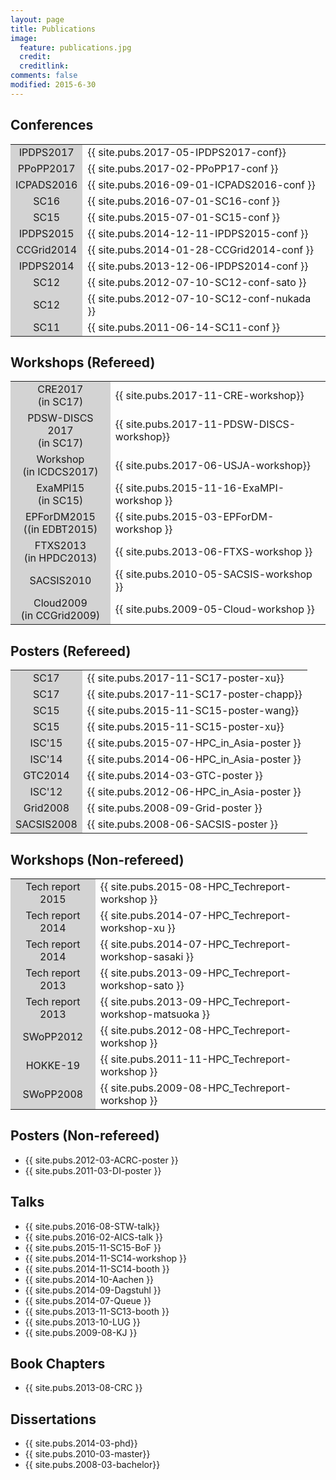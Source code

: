 ```yaml
---
layout: page
title: Publications
image:
  feature: publications.jpg
  credit: 
  creditlink: 
comments: false
modified: 2015-6-30
---
```



## Conferences

<table>
<tr> <td bgcolor="lightgray" align="center"> IPDPS2017</td> <td>{{ site.pubs.2017-05-IPDPS2017-conf}}</td> </tr>
<tr> <td bgcolor="lightgray" align="center"> PPoPP2017</td> <td>{{ site.pubs.2017-02-PPoPP17-conf }}</td> </tr>
<tr> <td bgcolor="lightgray" align="center"> ICPADS2016</td> <td>{{ site.pubs.2016-09-01-ICPADS2016-conf }}</td> </tr>
<tr> <td bgcolor="lightgray" align="center"> SC16</td> <td>{{ site.pubs.2016-07-01-SC16-conf }}</td> </tr>
<tr> <td bgcolor="lightgray" align="center"> SC15</td> <td>{{ site.pubs.2015-07-01-SC15-conf }}</td> </tr>
<tr> <td bgcolor="lightgray" align="center"> IPDPS2015</td> <td>{{ site.pubs.2014-12-11-IPDPS2015-conf }}</td> </tr>
<tr> <td bgcolor="lightgray" align="center"> CCGrid2014</td> <td>{{ site.pubs.2014-01-28-CCGrid2014-conf }}</td> </tr>
<tr> <td bgcolor="lightgray" align="center"> IPDPS2014</td> <td>{{ site.pubs.2013-12-06-IPDPS2014-conf }}</td> </tr>
<tr> <td bgcolor="lightgray" align="center"> SC12</td> <td>{{ site.pubs.2012-07-10-SC12-conf-sato }}</td> </tr>
<tr> <td bgcolor="lightgray" align="center"> SC12</td> <td>{{ site.pubs.2012-07-10-SC12-conf-nukada }}</td> </tr>
<tr> <td bgcolor="lightgray" align="center"> SC11</td> <td>{{ site.pubs.2011-06-14-SC11-conf }}</td> </tr>
</table>

## Workshops (Refereed)

<table>
<tr> <td bgcolor="lightgray" align="center"> CRE2017<br/>(in SC17) </td> <td> {{ site.pubs.2017-11-CRE-workshop}} </td> </tr>
<tr> <td bgcolor="lightgray" align="center"> PDSW-DISCS 2017<br/>(in SC17) </td> <td> {{ site.pubs.2017-11-PDSW-DISCS-workshop}} </td> </tr>
<tr> <td bgcolor="lightgray" align="center"> Workshop<br/>(in ICDCS2017) </td> <td> {{ site.pubs.2017-06-USJA-workshop}} </td> </tr>
<tr> <td bgcolor="lightgray" align="center"> ExaMPI15<br/>(in SC15) </td> <td> {{ site.pubs.2015-11-16-ExaMPI-workshop }} </td> </tr>
<tr> <td bgcolor="lightgray" align="center"> EPForDM2015<br/>((in EDBT2015) </td> <td> {{ site.pubs.2015-03-EPForDM-workshop }} </td> </tr>
<tr> <td bgcolor="lightgray" align="center"> FTXS2013<br/>(in HPDC2013) </td> <td> {{ site.pubs.2013-06-FTXS-workshop }} </td> </tr>
<tr> <td bgcolor="lightgray" align="center"> SACSIS2010</td> <td> {{ site.pubs.2010-05-SACSIS-workshop }} </td> </tr>
<tr> <td bgcolor="lightgray" align="center"> Cloud2009<br/>(in CCGrid2009) </td> <td> {{ site.pubs.2009-05-Cloud-workshop }} </td> </tr>
</table>

## Posters (Refereed)

<table>
<tr> <td bgcolor="lightgray" align="center"> SC17 </td> <td> {{ site.pubs.2017-11-SC17-poster-xu}} </td> </tr>
<tr> <td bgcolor="lightgray" align="center"> SC17 </td> <td> {{ site.pubs.2017-11-SC17-poster-chapp}} </td> </tr>
<tr> <td bgcolor="lightgray" align="center"> SC15 </td> <td> {{ site.pubs.2015-11-SC15-poster-wang}} </td> </tr>
<tr> <td bgcolor="lightgray" align="center"> SC15 </td> <td> {{ site.pubs.2015-11-SC15-poster-xu}} </td> </tr>
<tr> <td bgcolor="lightgray" align="center"> ISC'15 </td> <td> {{ site.pubs.2015-07-HPC_in_Asia-poster }} </td> </tr>
<tr> <td bgcolor="lightgray" align="center"> ISC'14 </td> <td> {{ site.pubs.2014-06-HPC_in_Asia-poster }} </td> </tr>
<tr> <td bgcolor="lightgray" align="center"> GTC2014 </td> <td> {{ site.pubs.2014-03-GTC-poster }} </td> </tr>
<tr> <td bgcolor="lightgray" align="center"> ISC'12 </td> <td> {{ site.pubs.2012-06-HPC_in_Asia-poster }} </td> </tr>
<tr> <td bgcolor="lightgray" align="center"> Grid2008 </td> <td> {{ site.pubs.2008-09-Grid-poster }} </td> </tr>
<tr> <td bgcolor="lightgray" align="center"> SACSIS2008 </td> <td> {{ site.pubs.2008-06-SACSIS-poster }} </td> </tr>
</table>

## Workshops (Non-refereed)

<table>
<tr> <td bgcolor="lightgray" align="center"> Tech report 2015 </td> <td> {{ site.pubs.2015-08-HPC_Techreport-workshop }} </td> </tr>
<tr> <td bgcolor="lightgray" align="center"> Tech report 2014 </td> <td> {{ site.pubs.2014-07-HPC_Techreport-workshop-xu }} </td> </tr>
<tr> <td bgcolor="lightgray" align="center"> Tech report 2014 </td> <td> {{ site.pubs.2014-07-HPC_Techreport-workshop-sasaki }} </td> </tr>
<tr> <td bgcolor="lightgray" align="center"> Tech report 2013 </td> <td> {{ site.pubs.2013-09-HPC_Techreport-workshop-sato }} </td> </tr>
<tr> <td bgcolor="lightgray" align="center"> Tech report 2013 </td> <td> {{ site.pubs.2013-09-HPC_Techreport-workshop-matsuoka }} </td> </tr>
<tr> <td bgcolor="lightgray" align="center"> SWoPP2012 </td> <td> {{ site.pubs.2012-08-HPC_Techreport-workshop }} </td> </tr>
<tr> <td bgcolor="lightgray" align="center"> HOKKE-19 </td> <td> {{ site.pubs.2011-11-HPC_Techreport-workshop }} </td> </tr>
<tr> <td bgcolor="lightgray" align="center"> SWoPP2008 </td> <td> {{ site.pubs.2009-08-HPC_Techreport-workshop }} </td> </tr>
</table>


## Posters (Non-refereed)
- {{ site.pubs.2012-03-ACRC-poster }}
- {{ site.pubs.2011-03-DI-poster }}

## Talks
- {{ site.pubs.2016-08-STW-talk}}
- {{ site.pubs.2016-02-AICS-talk }}
- {{ site.pubs.2015-11-SC15-BoF }}
- {{ site.pubs.2014-11-SC14-workshop }}
- {{ site.pubs.2014-11-SC14-booth }}
- {{ site.pubs.2014-10-Aachen }}
- {{ site.pubs.2014-09-Dagstuhl }}
- {{ site.pubs.2014-07-Queue }}
- {{ site.pubs.2013-11-SC13-booth }}
- {{ site.pubs.2013-10-LUG }}
- {{ site.pubs.2009-08-KJ }}

## Book Chapters
- {{ site.pubs.2013-08-CRC }}

## Dissertations
- {{ site.pubs.2014-03-phd}}
- {{ site.pubs.2010-03-master}}
- {{ site.pubs.2008-03-bachelor}}

<!--
<div id="publications_page">
      <div align="justify">
      <h2><a class="name"> Conferences </a></h2>
        <ol start="1">
          <li> {{ site.pubs.2015-07-01-SC15-paper }} </li>
          <li> {{ site.pubs.2014-12-11-IPDPS2015-paper }}   </li>
          <li> {{ site.pubs.2014-01-28-CCGrid2014-paper }} </li>
          <li> {{ site.pubs.2013-12-06-IPDPS2014-paper }}  </li>      
          <li> {{ site.pubs.2012-07-10-SC12-paper-sato }}  </li>
          <li> {{ site.pubs.2012-07-10-SC12-paper-nukada }}  </li>
          <li> {{ site.pubs.2011-06-14-SC11-paper }}   </li>
       </ol>
      <h2><a class="name"> Workshops (Refereed) </a></h2>
        <ol start="8">
          <li> {{ site.pubs.2015-11-16-ExaMPI-workshop }} </li>
          <li> {{ site.pubs.2015-03-EPForDM-workshop }}     </li>
          <li> {{ site.pubs.2013-06-FTXS-workshop }}     </li>
          <li> {{ site.pubs.2010-05-SACSIS-workshop }}      </li>
          <li> {{ site.pubs.2009-05-Cloud-workshop }}     </li>
        </ol>
      <h2><a class="name"> Workshops (Non-refereed) </a></h2>
        <ol start="12">
          <li> {{ site.pubs.2015-08-HPC_Techreport-workshop }}     </li>
          <li> {{ site.pubs.2014-07-HPC_Techreport-workshop-xu }}     </li>
          <li> {{ site.pubs.2014-07-HPC_Techreport-workshop-sasaki }}     </li>
          <li> {{ site.pubs.2013-09-HPC_Techreport-workshop-sato }}     </li>
          <li> {{ site.pubs.2013-09-HPC_Techreport-workshop-matsuoka }}     </li>
          <li> {{ site.pubs.2012-08-HPC_Techreport-workshop }}     </li>
          <li> {{ site.pubs.2011-11-HPC_Techreport-workshop }}    </li>
          <li> {{ site.pubs.2009-08-HPC_Techreport-workshop }}     </li>
        </ol>
      <h2><a class="name"> Posters (Refereed)</a></h2>
        <ol start="20">
          <li>  {{ site.pubs.2015-07-HPC_in_Asia-poster }}    </li>
          <li>  {{ site.pubs.2014-06-HPC_in_Asia-poster }}     </li>
          <li>  {{ site.pubs.2014-03-GTC-poster }}     </li>
          <li>  {{ site.pubs.2012-06-HPC_in_Asia-poster }}    </li>
          <li>  {{ site.pubs.2008-09-Grid-poster }}     </li>
          <li>  {{ site.pubs.2008-06-SACSIS-poster }}     </li>
       </ol>
      <h2><a class="name"> Posters (Non-refereed)</a></h2>
        <ol start="26">
          <li> {{ site.pubs.2012-03-ACRC-poster }}       </li>
          <li> {{ site.pubs.2011-03-DI-poster }}       </li>
        </ol>
      <h2><a class="name"> Talks </a></h2>
        <ol start="28">
          <li> {{ site.pubs.2014-11-SC14-workshop }}       </li>
          <li> {{ site.pubs.2014-11-SC14-booth }}       </li>
          <li> {{ site.pubs.2014-09-Dagstuhl }}       </li>
          <li> {{ site.pubs.2014-07-Queue }}       </li>
          <li> {{ site.pubs.2013-11-SC13-booth }}       </li>
          <li> {{ site.pubs.2013-10-LUG }}       </li>
          <li> {{ site.pubs.2009-08-KJ }}       </li>          
        </ol>
      <h2><a class="name"> Book Chapters </a></h2>
        <ol start="35">
          <li> {{ site.pubs.2013-08-CRC }} </li>
       </ol>
    </div>
</div>
-->
